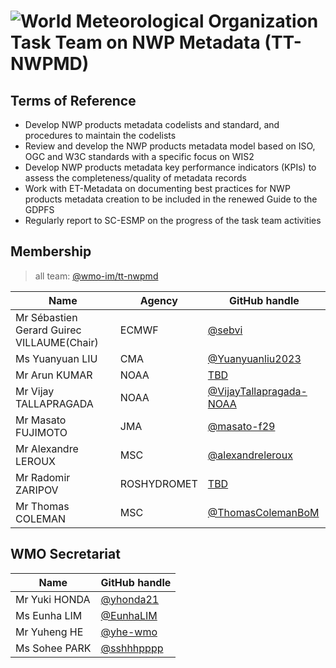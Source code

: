 # ![World Meteorological Organization](https://community.wmo.int/themes/wmo/logo.png) Task Team on NWP Metadata (TT-NWPMD)

## Terms of Reference
* Develop NWP products metadata codelists and standard, and procedures to maintain the codelists
* Review and develop the NWP products metadata model based on ISO, OGC and W3C standards with a specific focus on WIS2
* Develop NWP products metadata key performance indicators (KPIs) to assess the completeness/quality of metadata records
* Work with ET-Metadata on documenting best practices for NWP products metadata creation to be included in the renewed Guide to the GDPFS
* Regularly report to SC-ESMP on the progress of the task team activities

## Membership

>all team: [@wmo-im/tt-nwpmd](https://github.com/orgs/wmo-im/teams/tt-nwpmd)

|Name | Agency | GitHub handle |
|---|---|---|
|Mr Sébastien Gerard Guirec VILLAUME(Chair)|ECMWF|[@sebvi](https://github.com/sebvi)
|Ms Yuanyuan LIU|CMA|[@Yuanyuanliu2023](https://github.com/Yuanyuanliu2023)
|Mr Arun KUMAR|NOAA|[TBD](TBD)
|Mr Vijay TALLAPRAGADA|NOAA|[@VijayTallapragada-NOAA](https://github.com/VijayTallapragada-NOAA)
|Mr Masato FUJIMOTO|JMA|[@masato-f29](https://github.com/masato-f29)
|Mr Alexandre LEROUX|MSC|[@alexandreleroux](https://github.com/alexandreleroux)
|Mr Radomir ZARIPOV|ROSHYDROMET|[TBD](TBD)
|Mr Thomas COLEMAN|MSC|[@ThomasColemanBoM](https://github.com/ThomasColemanBoM)

## WMO Secretariat

|Name |GitHub handle |
|---|---|
|Mr Yuki HONDA|[@yhonda21](https://github.com/orgs/wmo-im/people/yhonda21)
|Ms Eunha LIM|[@EunhaLIM](https://github.com/orgs/wmo-im/people/EunhaLIM)
|Mr Yuheng HE|[@yhe-wmo](https://github.com/yhe-wmo)
|Ms Sohee PARK|[@sshhhpppp](https://github.com/sshhhpppp)